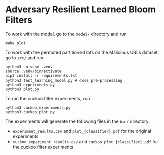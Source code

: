 # Adversary Resilient Learned Bloom Filters

To work with the model, go to the `model/` directory and run

```
make plot
```

To work with the permuted partitioned lbfs on the Malicious URLs dataset, go to `src/` and run

```
python3 -m venv .venv
source .venv/bin/activate
pip3 install -r requirements.txt
python3 test_learning_model.py # does pre-processing
python3 experiments.py
python3 plot.py
```

To run the cuckoo filter experiments, run

```
python3 cuckoo_experiments.py
python3 cuckoo_plot.py
```

The experiments will generate the following files in the `bin/` directory:
- `experiment_results.csv` and `plot_{classifier}.pdf` for the original experiments
- `cuckoo_experiment_results.csv` and `cuckoo_plot_{classifier}.pdf` for the cuckoo filter experiments